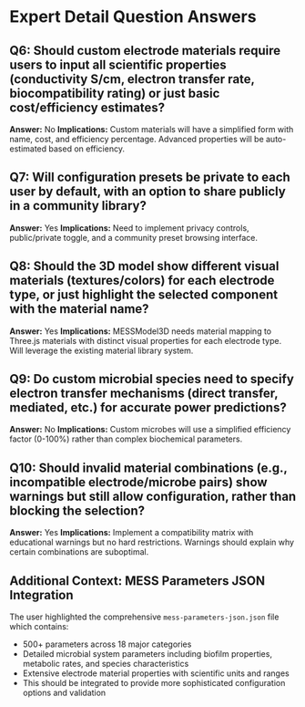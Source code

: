 # Expert Detail Question Answers

## Q6: Should custom electrode materials require users to input all scientific properties (conductivity S/cm, electron transfer rate, biocompatibility rating) or just basic cost/efficiency estimates?

**Answer:** No **Implications:** Custom materials will have a simplified form
with name, cost, and efficiency percentage. Advanced properties will be
auto-estimated based on efficiency.

## Q7: Will configuration presets be private to each user by default, with an option to share publicly in a community library?

**Answer:** Yes **Implications:** Need to implement privacy controls,
public/private toggle, and a community preset browsing interface.

## Q8: Should the 3D model show different visual materials (textures/colors) for each electrode type, or just highlight the selected component with the material name?

**Answer:** Yes **Implications:** MESSModel3D needs material mapping to Three.js
materials with distinct visual properties for each electrode type. Will leverage
the existing material library system.

## Q9: Do custom microbial species need to specify electron transfer mechanisms (direct transfer, mediated, etc.) for accurate power predictions?

**Answer:** No **Implications:** Custom microbes will use a simplified
efficiency factor (0-100%) rather than complex biochemical parameters.

## Q10: Should invalid material combinations (e.g., incompatible electrode/microbe pairs) show warnings but still allow configuration, rather than blocking the selection?

**Answer:** Yes **Implications:** Implement a compatibility matrix with
educational warnings but no hard restrictions. Warnings should explain why
certain combinations are suboptimal.

## Additional Context: MESS Parameters JSON Integration

The user highlighted the comprehensive `mess-parameters-json.json` file which
contains:

- 500+ parameters across 18 major categories
- Detailed microbial system parameters including biofilm properties, metabolic
  rates, and species characteristics
- Extensive electrode material properties with scientific units and ranges
- This should be integrated to provide more sophisticated configuration options
  and validation
